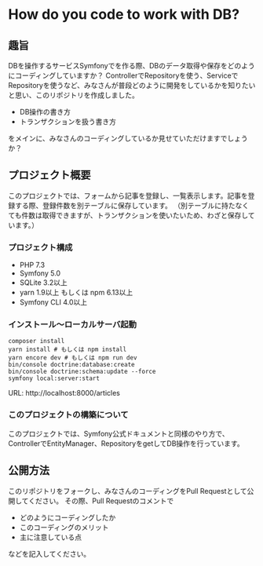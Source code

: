 # How do you code to work with DB?

## 趣旨
DBを操作するサービスSymfonyでを作る際、DBのデータ取得や保存をどのようにコーディングしていますか？
ControllerでRepositoryを使う、ServiceでRepositoryを使うなど、みなさんが普段どのように開発をしているかを知りたいと思い、このリポジトリを作成しました。

- DB操作の書き方
- トランザクションを扱う書き方

をメインに、みなさんのコーディングしているか見せていただけますでしょうか？

## プロジェクト概要
このプロジェクトでは、フォームから記事を登録し、一覧表示します。記事を登録する際、登録件数を別テーブルに保存しています。
（別テーブルに持たなくても件数は取得できますが、トランザクションを使いたいため、わざと保存しています。）  

### プロジェクト構成
- PHP 7.3
- Symfony 5.0
- SQLite 3.2以上
- yarn 1.9以上 もしくは npm 6.13以上
- Symfony CLI 4.0以上

### インストール〜ローカルサーバ起動
```shell
composer install
yarn install # もしくは npm install
yarn encore dev # もしくは npm run dev
bin/console doctrine:database:create
bin/console doctrine:schema:update --force
symfony local:server:start
```

URL: http://localhost:8000/articles

### このプロジェクトの構築について
このプロジェクトでは、Symfony公式ドキュメントと同様のやり方で、ControllerでEntityManager、RepositoryをgetしてDB操作を行っています。

## 公開方法
このリポジトリをフォークし、みなさんのコーディングをPull Requestとして公開してください。
その際、Pull Requestのコメントで

- どのようにコーディングしたか
- このコーディングのメリット
- 主に注意している点

などを記入してください。




